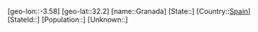 ﻿---
location: [32.2,-3.58]
type: City
tags:
- geo/City


SpocWebEntityId: 30539
isDeleted: false
confidential: public

---
[geo-lon::-3.58]
[geo-lat::32.2]
[name::Granada]
[State::]
[Country::[Spain](geo/Continent/Europe/Spain.md)]
[StateId::]
[Population::]
[Unknown::]

